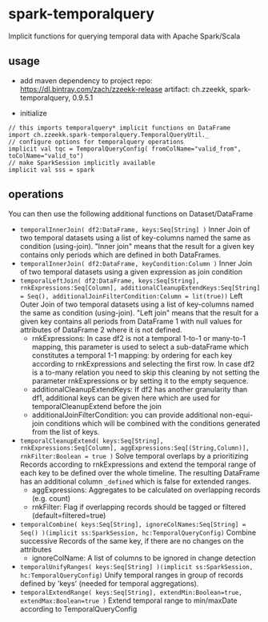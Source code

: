 # spark-temporalquery
Implicit functions for querying temporal data with Apache Spark/Scala

## usage

- add maven dependency to project
  repo: https://dl.bintray.com/zach/zzeekk-release
  artifact: ch.zzeekk, spark-temporalquery, 0.9.5.1

- initialize
```
// this imports temporalquery* implicit functions on DataFrame
import ch.zzeekk.spark-temporalquery.TemporalQueryUtil._
// configure options for temporalquery operations
implicit val tqc = TemporalQueryConfig( fromColName="valid_from", toColName="valid_to")
// make SparkSession implicitly available
implicit val sss = spark
```

## operations
You can then use the following additional functions on Dataset/DataFrame
- `temporalInnerJoin( df2:DataFrame, keys:Seq[String] )`
  Inner Join of two temporal datasets using a list of key-columns named the same as condition (using-join). "Inner join" means that the result for a given key contains only periods which are defined in both DataFrames.
- `temporalInnerJoin( df2:DataFrame, keyCondition:Column )`
  Inner Join of two temporal datasets using a given expression as join condition
- `temporalLeftJoin( df2:DataFrame, keys:Seq[String], rnkExpressions:Seq[Column], additionalCleanupExtendKeys:Seq[String] = Seq(), additionalJoinFilterCondition:Column = lit(true))`
  Left Outer Join of two temporal datasets using a list of key-columns named the same as condition (using-join). "Left join" means that the result for a given key contains all periods from DataFrame 1 with null values for attributes of DataFrame 2 where it is not defined.
  - rnkExpressions: In case df2 is not a temporal 1-to-1 or many-to-1 mapping, this parameter is used to select a sub-dataFrame which constitutes a temporal 1-1 mapping:
   by ordering for each key according to rnkExpressions and selecting the first row. In case df2 is a to-many relation you need to skip this cleaning by not setting the parameter rnkExpressions or by setting it to the empty sequence.  
  - additionalCleanupExtendKeys: If df2 has another granularity than df1, additional keys can be given here which are used for temporalCleanupExtend before the join
  - additionalJoinFilterCondition: you can provide additional non-equi-join conditions which will be combined with the conditions generated from the list of keys.
- `temporalCleanupExtend( keys:Seq[String], rnkExpressions:Seq[Column], aggExpressions:Seq[(String,Column)], rnkFilter:Boolean = true )`
  Solve temporal overlaps by a prioritizing Records according to rnkExpressions and extend the temporal range of each key to be defined over the whole timeline. The resulting DataFrame has an additional column `_defined` which is false for extended ranges.
  - aggExpressions: Aggregates to be calculated on overlapping records (e.g. count)
  - rnkFilter: Flag if overlapping records should be tagged or filtered (default=filtered=true)
- `temporalCombine( keys:Seq[String], ignoreColNames:Seq[String] = Seq() )(implicit ss:SparkSession, hc:TemporalQueryConfig)`
  Combine successive Records of the same key, if there are no changes on the attributes
  - ignoreColName: A list of columns to be ignored in change detection
- `temporalUnifyRanges( keys:Seq[String] )(implicit ss:SparkSession, hc:TemporalQueryConfig)`
  Unify temporal ranges in group of records defined by 'keys' (needed for temporal aggregations).
- `temporalExtendRange( keys:Seq[String], extendMin:Boolean=true, extendMax:Boolean=true )`
  Extend temporal range to min/maxDate according to TemporalQueryConfig
